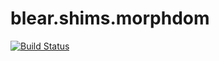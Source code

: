 # blear.shims.morphdom

[![Build Status][travis-img]][travis-url] 

[travis-img]: https://travis-ci.org/blearjs/blear.shims.morphdom.svg?branch=master
[travis-url]: https://travis-ci.org/blearjs/blear.shims.morphdom


